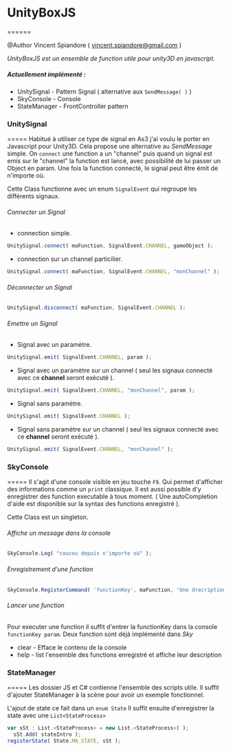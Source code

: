 # UnityBoxJS
======

@Author Vincent Spiandore ( vincent.spiandore@gmail.com )

_UnityBoxJS est un ensemble de function utile pour unity3D en javascript._

##### Actuellement implémenté : 
* UnitySignal 	- Pattern Signal ( alternative aux `SendMessage( )` )
* SkyConsole 	- Console  
* StateManager  - FrontController pattern

### UnitySignal
=====
Habitué à utiliser ce type de signal en As3 j'ai voulu le porter en Javascript pour Unity3D. Cela propose une alternative au *SendMessage* simple. On `connect` une function a un "channel" puis quand un signal est emis sur le "channel" la function est lancé, avec possibilité de lui passer un Object en param. Une fois la function connecté, le signal peut être émit de n'importe où.

Cette Class functionne avec un enum `SignalEvent` qui regroupe les différents signaux.

###### Connecter un Signal
* connection simple.

```Javascript
UnitySignal.connect( maFunction, SignalEvent.CHANNEL, gameObject );
```
* connection sur un channel particilier.

```Javascript
UnitySignal.connect( maFunction, SignalEvent.CHANNEL, "monChannel" );
```

###### Déconnecter un Signal
```Javascript
UnitySignal.disconnect( maFunction, SignalEvent.CHANNEL );
```

###### Emettre un Signal
* Signal avec un paramètre.

```Javascript
UnitySignal.emit( SignalEvent.CHANNEL, param );
```
* Signal avec un paramètre sur un channel ( seul les signaux connecté avec ce __channel__ seront exécuté ).

```Javascript
UnitySignal.emit( SignalEvent.CHANNEL, "monChannel", param );
```
* Signal sans paramètre.

```Javascript
UnitySignal.emit( SignalEvent.CHANNEL );
```
* Signal sans paramètre sur un channel ( seul les signaux connecté avec ce __channel__ seront exécuté ).

```Javascript
UnitySignal.emit( SignalEvent.CHANNEL, "monChannel" );
```


### SkyConsole
=====
Il s'agit d'une console visible en jeu touche `F9`. Qui permet d'afficher des informations comme un `print` classique. Il est aussi possible d'y enregistrer des function executable à tous moment. ( Une autoCompletion d'aide est disponible sur la syntax des functions enregistré ).

Cette Class est un singleton.

###### Affiche un message dans la console
```Javascript
SkyConsole.Log( "coucou depuis n'importe où" );
```
###### Enregistrement d'une function
```Javascript
SkyConsole.RegisterCommand( 'functionKey', maFunction, 'Une drecription de la function' );
```

###### Lancer une function
Pour executer une function il suffit d'entrer la functionKey dans la console `functionKey param`.
Deux function sont déjà implémenté dans *Sky*
* clear - Efface le contenu de la console
* help - list l'ensemble des functions enregistré et affiche leur description

### StateManager
===== 
Les dossier JS et C# contienne l'ensemble des scripts utile.
Il suffit d'ajouter StateManager à la scène pour avoir un exemple fonctionnel.

L'ajout de state ce fait dans un `enum State`
Il suffit ensuite d'enregistrer la state avec une `List<StateProcess>`

```Javascript
var sSt : List.<StateProcess> = new List.<StateProcess>( );
  sSt.Add( stateIntro );
registerState( State.MA_STATE, sSt );
```
